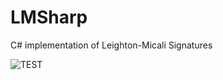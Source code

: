 # LMSharp
C# implementation of Leighton-Micali Signatures

![TEST](https://monitoring.cks.be/images/fusioncharts_retail_dashboard_demo.gif)
